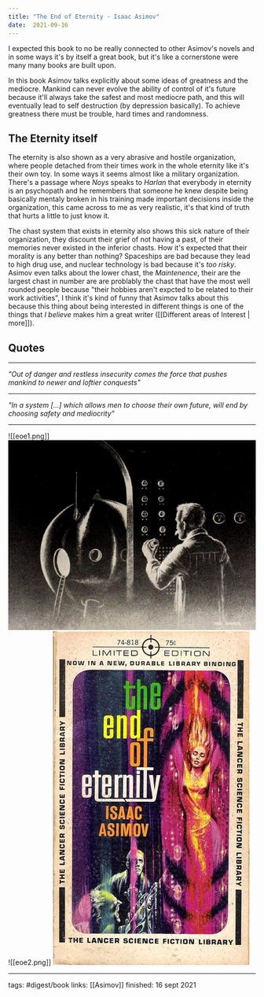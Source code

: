 ```yaml
---
title: "The End of Eternity - Isaac Asimov"
date:  2021-09-16
---
```


I expected this book to no be really connected to other Asimov's novels and in some ways it's by itself a great book, but it's like a cornerstone were many many books are built upon.

In this book Asimov talks explicitly about some ideas of greatness and the mediocre. Mankind can never evolve the ability of control of it's future because it'll always take the safest and most mediocre path, and this will eventually lead to self destruction (by depression basically). 
To achieve greatness there must be trouble, hard times and randomness.

## The Eternity itself	

The eternity is also shown as a very abrasive and hostile organization, where people detached from their times work in the whole eternity like it's their own toy. In some ways it seems almost like a military organization. There's a passage where _Noys_ speaks to _Harlan_ that everybody in eternity is an psychopath and he remembers that someone he knew despite being basically mentaly broken in his training made important decisions inside the organization, this came across to me as very realistic, it's that kind of truth that hurts a little to just know it.

The chast system that exists in eternity also shows this sick nature of their organization, they discount their grief of not having a past, of their memories never existed in the inferior chasts. How it's expected that their morality is any better than nothing? Spaceships are bad because they lead to high drug use, and nuclear technology is bad because it's _too risky_. Asimov even talks about the lower chast, the _Maintenence_, their are the largest chast in number are are problably the chast that have the most well rounded people because "their hobbies aren't expcted to be related to their work activities", I think it's kind of funny that Asimov talks about this because this thing about being interested in different things is one of the things that _I believe_ makes him a great writer ([[Different areas of Interest | more]]).

## Quotes
---
_"Out of danger and restless insecurity comes the force that pushes mankind to newer and loftier conquests"_

---
_"In a system [...] which allows men to choose their own future, will end by choosing safety and mediocrity"_

---

![[eoe1.png]]
![image](/gallery/eoe1.png)
![[eoe2.png]]
![image](/gallery/eoe2.png)

---
tags: #digest/book
links: [[Asimov]]
finished: 16 sept 2021